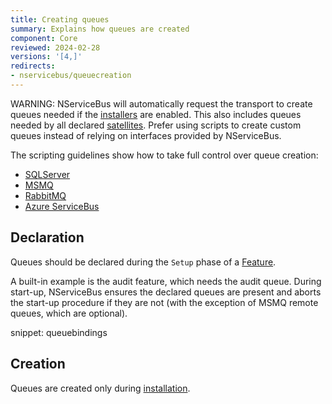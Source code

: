 ```yaml
---
title: Creating queues
summary: Explains how queues are created
component: Core
reviewed: 2024-02-28
versions: '[4,]'
redirects:
- nservicebus/queuecreation
---
```


WARNING: NServiceBus will automatically request the transport to create queues needed if the [installers](/nservicebus/operations/installers.md) are enabled. This also includes queues needed by all declared [satellites](/nservicebus/satellites). Prefer using scripts to create custom queues instead of relying on interfaces provided by NServiceBus.

The scripting guidelines show how to take full control over queue creation:

* [SQLServer](/transports/sql/operations-scripting.md#create-queues)
* [MSMQ](/transports/msmq/operations-scripting.md#create-queues)
* [RabbitMQ](/transports/rabbitmq/operations-scripting.md)
* [Azure ServiceBus](/transports/azure-service-bus/operational-scripting.md)

## Declaration

Queues should be declared during the `Setup` phase of a [Feature](/nservicebus/pipeline/features.md).

A built-in example is the audit feature, which needs the audit queue. During start-up, NServiceBus ensures the declared queues are present and aborts the start-up procedure if they are not (with the exception of MSMQ remote queues, which are optional).

snippet: queuebindings

## Creation

Queues are created only during [installation](/nservicebus/operations/installers.md).
